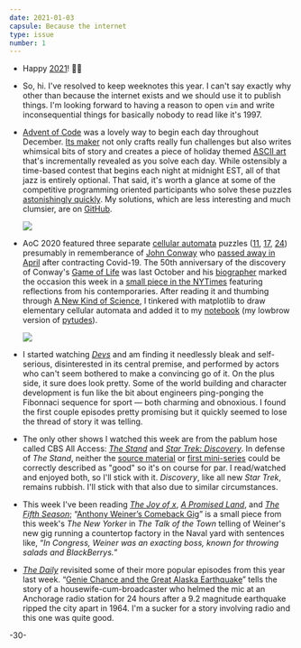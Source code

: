 ```yaml
---
date: 2021-01-03
capsule: Because the internet
type: issue
number: 1
---
```


- Happy [2021]! 🍾🥂

- So, hi. I've resolved to keep weeknotes this year. I can't say exactly why other than because the internet exists and
  we should use it to publish things. I'm looking forward to having a reason to open `vim` and write inconsequential
  things for basically nobody to read like it's 1997.

- [Advent of Code] was a lovely way to begin each day throughout December. [Its maker][ericwastl] not only crafts
  really fun challenges but also writes whimsical bits of story and creates a piece of holiday themed [ASCII art] that's
  incrementally revealed as you solve each day. While ostensibly a time-based contest that begins each night at midnight
  EST, all of that jazz is entirely optional. That said, it's worth a glance at some of the competitive programming
  oriented participants who solve these puzzles [astonishingly quickly][screencast]. My solutions, which are less
  interesting and much clumsier, are on [GitHub][adventofcode repo].

  ![](/images/2021-01-03/aoc.png)

- AoC 2020 featured three separate [cellular automata] puzzles ([11][day11], [17][day17], [24][day24]) presumably in
  rememberance of [John Conway] who [passed away in April][obituary] after contracting Covid-19. The 50th anniversary of
  the discovery of Conway's [Game of Life] was last October and his [biographer] marked the occasion this week in a
  [small piece in the NYTimes][article] featuring reflections from his contemporaries. After reading it and thumbing
  through [A New Kind of Science], I tinkered with matplotlib to draw elementary cellular automata and added it to my
  [notebook] (my lowbrow version of [pytudes]).

  ![](/images/2021-01-03/rule90.png)

- I started watching *[Devs]* and am finding it needlessly bleak and self-serious, disinterested in its central premise,
  and performed by actors who can't seem bothered to make a convincing go of it. On the plus side, it sure does look
  pretty.  Some of the world building and character development is fun like the bit about engineers ping-ponging the
  Fibonnaci sequence for sport &mdash; both charming and obnoxious. I found the first couple episodes pretty promising
  but it quickly seemed to lose the thread of story it was telling.

- The only other shows I watched this week are from the pablum hose called CBS All Access: *[The Stand]* and *[Star
  Trek: Discovery]*. In defense of *The Stand*, neither the [source material][stand book] or [first mini-series] could
  be correctly described as "good" so it's on course for par. I read/watched and enjoyed both, so I'll stick with it.
  *Discovery*, like all new *Star Trek*, remains rubbish. I'll stick with that also due to similar circumstances.

- This week I've been reading *[The Joy of x]*, *[A Promised Land]*, and *[The Fifth Season]*; &ldquo;[Anthony Weiner’s
  Comeback Gig]&rdquo; is a small piece from this week's *The New Yorker* in *The Talk of the Town* telling of Weiner's
  new gig running a countertop factory in the Naval yard with sentences like, &ldquo;*In Congress, Weiner was an
  exacting boss, known for throwing salads and BlackBerrys.*&rdquo;

- *[The Daily]* revisited some of their more popular episodes from this year last week. &ldquo;[Genie Chance and the
  Great Alaska Earthquake]&rdquo; tells the story of a housewife-cum-broadcaster who helmed the mic at an Anchorage
  radio station for 24 hours after a 9.2 magnitude earthquake ripped the city apart in 1964. I'm a sucker for a story
  involving radio and this one was quite good. 

-30-

[2021]: https://www.wolframalpha.com/input/?i=2021
[Advent of Code]: https://www.adventofcode.com
[ericwastl]: https://twitter.com/ericwastl
[ASCII art]: https://en.wikipedia.org/wiki/ASCII_art
[screencast]: https://www.youtube.com/watch?v=jls4zhEhlog
[adventofcode repo]: https://github.com/jpignata/adventofcode/tree/master/2020
[cellular automata]: https://mathworld.wolfram.com/CellularAutomaton.html
[day11]: https://adventofcode.com/2020/day/11
[day17]: https://adventofcode.com/2020/day/17
[day24]: https://adventofcode.com/2020/day/24
[John Conway]: https://en.wikipedia.org/wiki/John_Horton_Conway
[obituary]: https://www.nytimes.com/2020/04/15/technology/john-horton-conway-dead-coronavirus.html
[Game of Life]: https://www.conwaylife.com/wiki/Conway%27s_Game_of_Life
[biographer]: https://siobhanroberts.com/genius-at-play/
[article]: https://www.nytimes.com/2020/12/28/science/math-conway-game-of-life.html
[A New Kind of Science]: https://www.wolframscience.com/nks/p27--how-do-simple-programs-behave/
[notebook]: https://github.com/jpignata/notebook/blob/main/Elementary%20Cellular%20Automata.ipynb
[pytudes]: https://github.com/norvig/pytudes
[Devs]: https://www.hulu.com/series/devs-fd2f6cc3-dafc-4741-ae2e-d86494f3ca51
[The Stand]: https://www.cbs.com/shows/the-stand/
[Star Trek: Discovery]: https://www.cbs.com/shows/star-trek-discovery/
[stand book]: https://www.amazon.com/Stand-Stephen-King/dp/0307743683
[first mini-series]: https://www.imdb.com/title/tt0108941/
[The Joy of x]: https://www.amazon.com/Joy-Guided-Tour-Math-Infinity/dp/0544105850
[A Promised Land]: https://www.amazon.com/Promised-Land-Barack-Obama/dp/1524763160
[The Fifth Season]: https://www.amazon.com/Fifth-Season-Broken-Earth/dp/0316229296
[The Daily]: https://www.nytimes.com/column/the-daily
[Genie Chance and the Great Alaska Earthquake]: https://www.nytimes.com/2020/12/31/podcasts/the-daily/genie-chance-alaska-earthquake.html
[Anthony Weiner’s Comeback Gig]: https://www.newyorker.com/magazine/2021/01/04/anthony-weiners-comeback-gig
